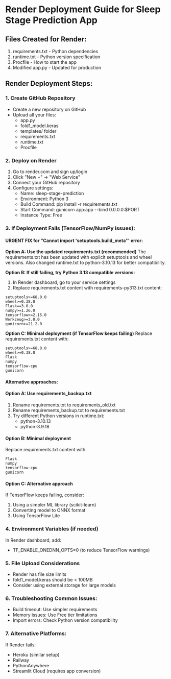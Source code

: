 # Render Deployment Guide for Sleep Stage Prediction App

## Files Created for Render:

1. requirements.txt - Python dependencies
2. runtime.txt - Python version specification
3. Procfile - How to start the app
4. Modified app.py - Updated for production

## Render Deployment Steps:

### 1. Create GitHub Repository

- Create a new repository on GitHub
- Upload all your files:
  - app.py
  - fold1_model.keras
  - templates/ folder
  - requirements.txt
  - runtime.txt
  - Procfile

### 2. Deploy on Render

1. Go to render.com and sign up/login
2. Click "New +" -> "Web Service"
3. Connect your GitHub repository
4. Configure settings:
   - Name: sleep-stage-prediction
   - Environment: Python 3
   - Build Command: pip install -r requirements.txt
   - Start Command: gunicorn app:app --bind 0.0.0.0:$PORT
   - Instance Type: Free

### 3. If Deployment Fails (TensorFlow/NumPy issues):

#### URGENT FIX for "Cannot import 'setuptools.build_meta'" error:

**Option A: Use the updated requirements.txt (recommended)**
The requirements.txt has been updated with explicit setuptools and wheel versions.
Also changed runtime.txt to python-3.10.13 for better compatibility.

**Option B: If still failing, try Python 3.13 compatible versions:**
1. In Render dashboard, go to your service settings
2. Replace requirements.txt content with requirements-py313.txt content:
```
setuptools>=68.0.0
wheel>=0.38.0
Flask==3.0.0
numpy>=1.26.0
tensorflow>=2.15.0
Werkzeug>=3.0.0
gunicorn>=21.2.0
```

**Option C: Minimal deployment (if TensorFlow keeps failing)**
Replace requirements.txt content with:
```
setuptools>=68.0.0
wheel>=0.38.0
Flask
numpy
tensorflow-cpu
gunicorn
```

#### Alternative approaches:

#### Option A: Use requirements_backup.txt

1. Rename requirements.txt to requirements_old.txt
2. Rename requirements_backup.txt to requirements.txt
3. Try different Python versions in runtime.txt:
   - python-3.10.13
   - python-3.9.18

#### Option B: Minimal deployment

Replace requirements.txt content with:

```
Flask
numpy
tensorflow-cpu
gunicorn
```

#### Option C: Alternative approach

If TensorFlow keeps failing, consider:

1. Using a simpler ML library (scikit-learn)
2. Converting model to ONNX format
3. Using TensorFlow Lite

### 4. Environment Variables (if needed)

In Render dashboard, add:

- TF_ENABLE_ONEDNN_OPTS=0 (to reduce TensorFlow warnings)

### 5. File Upload Considerations

- Render has file size limits
- fold1_model.keras should be < 100MB
- Consider using external storage for large models

### 6. Troubleshooting Common Issues:

- Build timeout: Use simpler requirements
- Memory issues: Use Free tier limitations
- Import errors: Check Python version compatibility

### 7. Alternative Platforms:

If Render fails:

- Heroku (similar setup)
- Railway
- PythonAnywhere
- Streamlit Cloud (requires app conversion)
